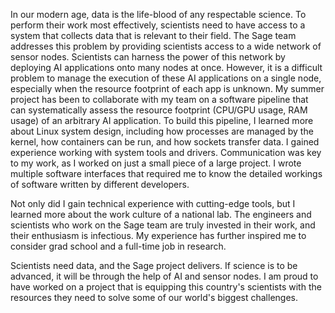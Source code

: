 In our modern age, data is the life-blood of any respectable science. To perform their work most effectively, scientists need to have access to a system that collects data that is relevant to their field. The Sage team addresses this problem by providing scientists access to a wide network of sensor nodes. Scientists can harness the power of this network by deploying AI applications onto many nodes at once. However, it is a difficult problem to manage the execution of these AI applications on a single node, especially when the resource footprint of each app is unknown. My summer project has been to collaborate with my team on a software pipeline that can systematically assess the resource footprint (CPU/GPU usage, RAM usage) of an arbitrary AI application. To build this pipeline, I learned more about Linux system design, including how processes are managed by the kernel, how containers can be run, and how sockets transfer data. I gained experience working with system tools and drivers. Communication was key to my work, as I worked on just a small piece of a large project. I wrote multiple software interfaces that required me to know the detailed workings of software written by different developers. 

Not only did I gain technical experience with cutting-edge tools, but I learned more about the work culture of a national lab. The engineers and scientists who work on the Sage team are truly invested in their work, and their enthusiasm is infectious. My experience has further inspired me to consider grad school and a full-time job in research.

Scientists need data, and the Sage project delivers. If science is to be advanced, it will be through the help of AI and sensor nodes. I am proud to have worked on a project that is equipping this country's scientists with the resources they need to solve some of our world's biggest challenges.

